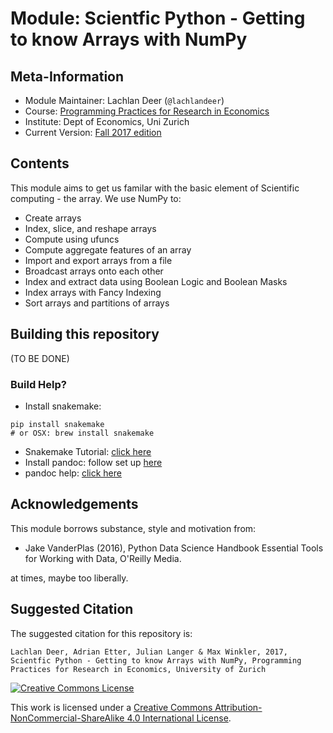 # Module:  Scientfic Python - Getting to know Arrays with NumPy

## Meta-Information

*   Module Maintainer: Lachlan Deer (`@lachlandeer`)
*   Course: [Programming Practices for Research in Economics](https://github.com/pp4rs)
*   Institute: Dept of Economics, Uni Zurich
*   Current Version: [Fall 2017 edition](https://pp4rs.github.io/2017-uzh)

## Contents

This module aims to get us familar with the basic element of Scientific computing - the array.
We use NumPy to:

*   Create arrays
*   Index, slice, and reshape arrays
*   Compute using ufuncs
*   Compute aggregate features of an array
*   Import and export arrays from a file
*   Broadcast arrays onto each other
*   Index and extract data using Boolean Logic and Boolean Masks
*   Index arrays with Fancy Indexing
*   Sort arrays and partitions of arrays

## Building this repository

(TO BE DONE)

### Build  Help?

*   Install snakemake:

```
pip install snakemake
# or OSX: brew install snakemake
```

*   Snakemake Tutorial: [click here](https://snakemake.readthedocs.io/en/stable/)
*   Install pandoc: follow set up [here](http://pandoc.org/installing.html)
*   pandoc help: [click here](http://pandoc.org/getting-started.html)

## Acknowledgements

This module borrows substance, style and motivation from:

*   Jake VanderPlas (2016), Python Data Science Handbook Essential Tools for Working with Data, O'Reilly Media.

at times, maybe too liberally.

## Suggested Citation

The suggested citation for this repository is:

```
Lachlan Deer, Adrian Etter, Julian Langer & Max Winkler, 2017, Scientfic Python - Getting to know Arrays with NumPy, Programming Practices for Research in Economics, University of Zurich
```

<a rel="license" href="http://creativecommons.org/licenses/by-nc-sa/4.0/"><img alt="Creative Commons License" style="border-width:0" src="https://i.creativecommons.org/l/by-nc-sa/4.0/88x31.png" /></a><br />

This work is licensed under a <a rel="license" href="http://creativecommons.org/licenses/by-nc-sa/4.0/">Creative Commons Attribution-NonCommercial-ShareAlike 4.0 International License</a>.
